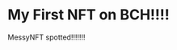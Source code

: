 # My First NFT on BCH!!!!
MessyNFT spotted!!!!!!!
                                                                                                                                              